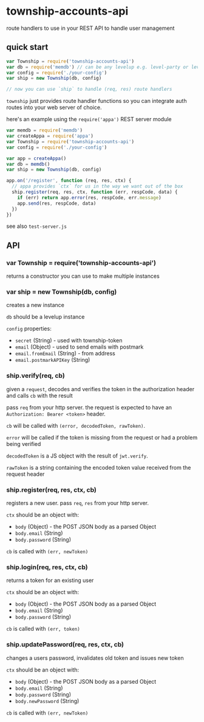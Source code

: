# township-accounts-api

route handlers to use in your REST API to handle user management

## quick start

```js
var Township = require('township-accounts-api')
var db = require('memdb') // can be any levelup e.g. level-party or level
var config = require('./your-config')
var ship = new Township(db, config)

// now you can use `ship` to handle (req, res) route handlers
```

`township` just provides route handler functions so you can integrate auth routes into your web server of choice.

here's an example using the `require('appa')` REST server module

```js
var memdb = require('memdb')
var createAppa = require('appa')
var Township = require('township-accounts-api')
var config = require('./your-config')

var app = createAppa()
var db = memdb()
var ship = new Township(db, config)

app.on('/register', function (req, res, ctx) {
  // appa provides `ctx` for us in the way we want out of the box
  ship.register(req, res, ctx, function (err, respCode, data) {
    if (err) return app.error(res, respCode, err.message)
    app.send(res, respCode, data)
  })
})
```

see also `test-server.js`

## API

### var Township = require('township-accounts-api')

returns a constructor you can use to make multiple instances

### var ship = new Township(db, config)

creates a new instance

`db` should be a levelup instance

`config` properties:

  - `secret` (String) - used with township-token
  - `email` (Object) - used to send emails with postmark
  - `email.fromEmail` (String) - from address
  - `email.postmarkAPIKey` (String)
  
### ship.verify(req, cb)

given a `request`, decodes and verifies the token in the authorization header and calls `cb` with the result

pass `req` from your http server. the request is expected to have an `Authorization: Bearer <token>` header.

`cb` will be called with `(error, decodedToken, rawToken)`.

`error` will be called if the token is missing from the request or had a problem being verified

`decodedToken` is a JS object with the result of `jwt.verify`.

`rawToken` is a string containing the encoded token value received from the request header

### ship.register(req, res, ctx, cb)

registers a new user. pass `req`, `res` from your http server.

`ctx` should be an object with:

- `body` (Object) - the POST JSON body as a parsed Object
- `body.email` (String)
- `body.password` (String)

`cb` is called with `(err, newToken)`

### ship.login(req, res, ctx, cb)

returns a token for an existing user

`ctx` should be an object with:

- `body` (Object) - the POST JSON body as a parsed Object
- `body.email` (String)
- `body.password` (String)

`cb` is called with `(err, token)`

### ship.updatePassword(req, res, ctx, cb)

changes a users password, invalidates old token and issues new token

`ctx` should be an object with:

- `body` (Object) - the POST JSON body as a parsed Object
- `body.email` (String)
- `body.password` (String)
- `body.newPassword` (String)

`cb` is called with `(err, newToken)`

